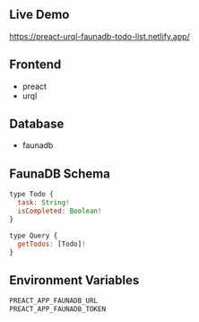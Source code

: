 ## Live Demo
https://preact-urql-faunadb-todo-list.netlify.app/

## Frontend
- preact
- urql

## Database
- faunadb

## FaunaDB Schema
```js
type Todo {
  task: String!
  isCompleted: Boolean!
}

type Query {
  getTodos: [Todo]!
}
```

## Environment Variables
```js 
PREACT_APP_FAUNADB_URL
PREACT_APP_FAUNADB_TOKEN
```